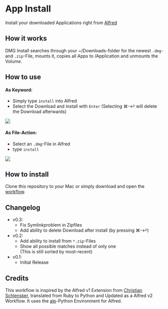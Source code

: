 # App Install
Install your downloaded Applications right from [Alfred][]

## How it works
DMG Install searches through your ~/Downloads-folder for the newest `.dmg`- and 
`.zip`-File, mounts it, copies all Apps to /Application and unmounts the Volume.

## How to use
#### As Keyword:
* Simply type `install` into Alfred
* Select the Download and install with `Enter` (Selecting &#x2318;-&#x21A9; will 
  delete the Download afterwards)

![](http://f.lc3dyr.de/dmginstall-1.png)


#### As File-Action:
* Select an `.dmg`-File in Alfred
* type `install`

![](http://f.lc3dyr.de/dmginstall-2.png)

## How to install
Clone this repository to your Mac or simply download and open the [workflow][].

## Changelog
* v0.3:
    - Fix Symlinkproblem in Zipfiles
    - Add ability to delete Download after install (by pressing 
      &#x2318;-&#x21A9;)
* v0.2:
    - Add ability to install from `*.zip`-Files
    - Show all possible matches instead of only one<br/>(This is still sorted by most-recent)
* v0.1:
    - Initial Release

## Credits
This workflow is inspired by the Alfred v1 Extension from [Christian 
Schlensker](https://github.com/wordofchristian/Install-DMG), translated from 
Ruby to Python and Updated as a Alfred v2 Workflow. It uses the [alp][]-Python 
Environment for Alfred.




[Alfred]: http://www.alfredapp.com/ "Alfred v2 - Productivity Application for OS X"
[alp]: https://github.com/phyllisstein/alp
[workflow]: http://l.lc3dyr.de/dmginstallflow
